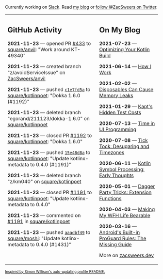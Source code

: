 Currently working on [Slack](https://slack.com/). Read [my blog](https://zacsweers.dev/) or [follow @ZacSweers on Twitter](https://twitter.com/ZacSweers).

<table><tr><td valign="top" width="60%">

## GitHub Activity
<!-- githubActivity starts -->
**2021-11-23** — opened PR [#433](https://api.github.com/repos/square/anvil/pulls/433) to [square/anvil](https://api.github.com/repos/square/anvil): "Work around KT-49340"

**2021-11-23** — created branch "z/avoidServiceIssue" on [ZacSweers/anvil](https://api.github.com/repos/ZacSweers/anvil)

**2021-11-23** — pushed [`c1e7fd5a`](https://github.com/square/kotlinpoet/commit/c1e7fd5a95c8c5cc9e5d831efd3b5f0037f488df) to [square/kotlinpoet](https://api.github.com/repos/square/kotlinpoet): "Dokka 1.6.0 (#1192)"

**2021-11-23** — deleted branch "egorand/211123/dokka-1.6.0" on [square/kotlinpoet](https://api.github.com/repos/square/kotlinpoet)

**2021-11-23** — closed PR [#1192](https://api.github.com/repos/square/kotlinpoet/pulls/1192) to [square/kotlinpoet](https://api.github.com/repos/square/kotlinpoet): "Dokka 1.6.0"

**2021-11-23** — pushed [`15e48d8a`](https://github.com/square/kotlinpoet/commit/15e48d8aa8f55de7b22315081ae9f2be740586d1) to [square/kotlinpoet](https://api.github.com/repos/square/kotlinpoet): "Update kotlinx-metadata to 0.4.0 (#1191)"

**2021-11-23** — deleted branch "z/km040" on [square/kotlinpoet](https://api.github.com/repos/square/kotlinpoet)

**2021-11-23** — closed PR [#1191](https://api.github.com/repos/square/kotlinpoet/pulls/1191) to [square/kotlinpoet](https://api.github.com/repos/square/kotlinpoet): "Update kotlinx-metadata to 0.4.0"

**2021-11-23** — commented on [#1191](https://github.com/square/kotlinpoet/pull/1191#issuecomment-976677730) in [square/kotlinpoet](https://api.github.com/repos/square/kotlinpoet)

**2021-11-23** — pushed [`aaadbf49`](https://github.com/square/moshi/commit/aaadbf496354c5650202377d100a9b420f0cd26e) to [square/moshi](https://api.github.com/repos/square/moshi): "Update kotlinx-metadata to 0.4.0 (#1431)"
<!-- githubActivity ends -->
</td><td valign="top" width="40%">

## On My Blog
<!-- blog starts -->
**2021-07-23** — [Optimizing Your Kotlin Build](https://www.zacsweers.dev/optimizing-your-kotlin-build/)

**2021-06-14** — [How I Work](https://www.zacsweers.dev/how-i-work/)

**2021-02-02** — [Disposables Can Cause Memory Leaks](https://www.zacsweers.dev/disposables-can-cause-memory-leaks/)

**2021-01-29** — [Kapt's Hidden Test Costs](https://www.zacsweers.dev/kapts-hidden-test-costs/)

**2020-07-13** — [Time in UI Programming](https://www.zacsweers.dev/time-in-ui/)

**2020-07-08** — [Tick Tock: Desugaring and Timezones](https://www.zacsweers.dev/ticktock-desugaring-timezones/)

**2020-06-11** — [Kotlin Symbol Processing: Early Thoughts](https://www.zacsweers.dev/kotlin-symbol-processor-early-thoughts/)

**2020-05-01** — [Dagger Party Tricks: Extension Functions](https://www.zacsweers.dev/dagger-party-tricks-extension-functions/)

**2020-04-03** — [Making My WFH Life Bearable](https://www.zacsweers.dev/making-wfh-life-bearable/)

**2020-03-16** — [Android's Built-in ProGuard Rules: The Missing Guide](https://www.zacsweers.dev/android-proguard-rules/)
<!-- blog ends -->
More on [zacsweers.dev](https://zacsweers.dev/)
</td></tr></table>

<sub><a href="https://simonwillison.net/2020/Jul/10/self-updating-profile-readme/">Inspired by Simon Willison's auto-updating profile README.</a></sub>